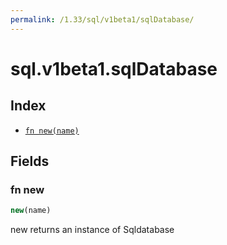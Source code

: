 ```yaml
---
permalink: /1.33/sql/v1beta1/sqlDatabase/
---
```


# sql.v1beta1.sqlDatabase



## Index

* [`fn new(name)`](#fn-new)

## Fields

### fn new

```ts
new(name)
```

new returns an instance of Sqldatabase
